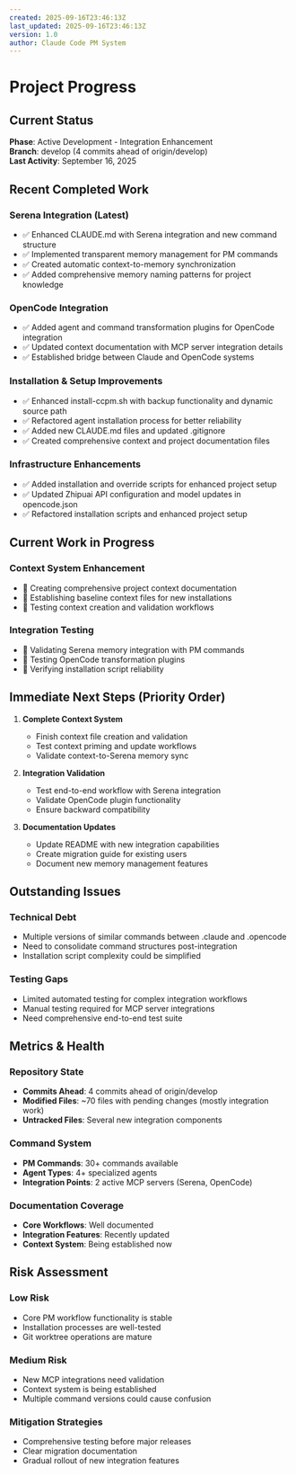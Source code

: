 ```yaml
---
created: 2025-09-16T23:46:13Z
last_updated: 2025-09-16T23:46:13Z
version: 1.0
author: Claude Code PM System
---
```


# Project Progress

## Current Status
**Phase**: Active Development - Integration Enhancement  
**Branch**: develop (4 commits ahead of origin/develop)  
**Last Activity**: September 16, 2025

## Recent Completed Work

### Serena Integration (Latest)
- ✅ Enhanced CLAUDE.md with Serena integration and new command structure
- ✅ Implemented transparent memory management for PM commands
- ✅ Created automatic context-to-memory synchronization
- ✅ Added comprehensive memory naming patterns for project knowledge

### OpenCode Integration
- ✅ Added agent and command transformation plugins for OpenCode integration
- ✅ Updated context documentation with MCP server integration details
- ✅ Established bridge between Claude and OpenCode systems

### Installation & Setup Improvements  
- ✅ Enhanced install-ccpm.sh with backup functionality and dynamic source path
- ✅ Refactored agent installation process for better reliability
- ✅ Added new CLAUDE.md files and updated .gitignore
- ✅ Created comprehensive context and project documentation files

### Infrastructure Enhancements
- ✅ Added installation and override scripts for enhanced project setup
- ✅ Updated Zhipuai API configuration and model updates in opencode.json
- ✅ Refactored installation scripts and enhanced project setup

## Current Work in Progress

### Context System Enhancement
- 🔄 Creating comprehensive project context documentation
- 🔄 Establishing baseline context files for new installations
- 🔄 Testing context creation and validation workflows

### Integration Testing
- 🔄 Validating Serena memory integration with PM commands
- 🔄 Testing OpenCode transformation plugins
- 🔄 Verifying installation script reliability

## Immediate Next Steps (Priority Order)

1. **Complete Context System**
   - Finish context file creation and validation
   - Test context priming and update workflows
   - Validate context-to-Serena memory sync

2. **Integration Validation**
   - Test end-to-end workflow with Serena integration
   - Validate OpenCode plugin functionality
   - Ensure backward compatibility

3. **Documentation Updates**
   - Update README with new integration capabilities
   - Create migration guide for existing users
   - Document new memory management features

## Outstanding Issues

### Technical Debt
- Multiple versions of similar commands between .claude and .opencode
- Need to consolidate command structures post-integration
- Installation script complexity could be simplified

### Testing Gaps
- Limited automated testing for complex integration workflows
- Manual testing required for MCP server integrations
- Need comprehensive end-to-end test suite

## Metrics & Health

### Repository State
- **Commits Ahead**: 4 commits ahead of origin/develop
- **Modified Files**: ~70 files with pending changes (mostly integration work)
- **Untracked Files**: Several new integration components

### Command System
- **PM Commands**: 30+ commands available
- **Agent Types**: 4+ specialized agents
- **Integration Points**: 2 active MCP servers (Serena, OpenCode)

### Documentation Coverage
- **Core Workflows**: Well documented
- **Integration Features**: Recently updated
- **Context System**: Being established now

## Risk Assessment

### Low Risk
- Core PM workflow functionality is stable
- Installation processes are well-tested
- Git worktree operations are mature

### Medium Risk  
- New MCP integrations need validation
- Context system is being established
- Multiple command versions could cause confusion

### Mitigation Strategies
- Comprehensive testing before major releases
- Clear migration documentation
- Gradual rollout of new integration features